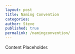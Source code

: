 ```yaml
---
layout: post
title: Naming Convention
categories: 
author: Steve
published: true
permalink: /namingconvention/
---
```


Content Placeholder. 
